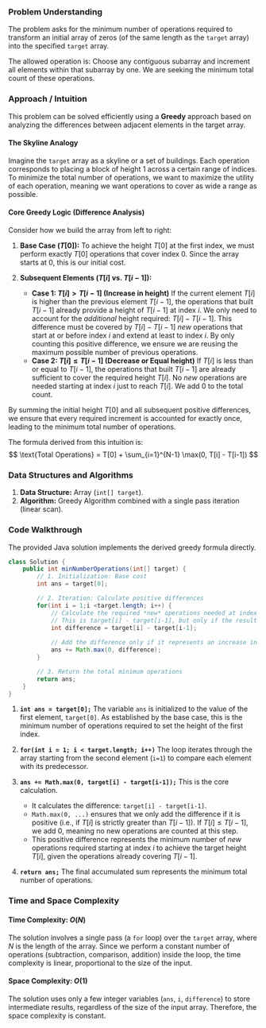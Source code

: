 ### Problem Understanding

The problem asks for the minimum number of operations required to transform an initial array of zeros (of the same length as the `target` array) into the specified `target` array.

The allowed operation is: Choose any contiguous subarray and increment all elements within that subarray by one. We are seeking the minimum total count of these operations.

### Approach / Intuition

This problem can be solved efficiently using a **Greedy** approach based on analyzing the differences between adjacent elements in the target array.

#### The Skyline Analogy

Imagine the `target` array as a skyline or a set of buildings. Each operation corresponds to placing a block of height 1 across a certain range of indices. To minimize the total number of operations, we want to maximize the utility of each operation, meaning we want operations to cover as wide a range as possible.

#### Core Greedy Logic (Difference Analysis)

Consider how we build the array from left to right:

1.  **Base Case ($T[0]$):** To achieve the height $T[0]$ at the first index, we must perform exactly $T[0]$ operations that cover index 0. Since the array starts at 0, this is our initial cost.

2.  **Subsequent Elements ($T[i]$ vs. $T[i-1]$):**
    *   **Case 1: $T[i] > T[i-1]$ (Increase in height)**
        If the current element $T[i]$ is higher than the previous element $T[i-1]$, the operations that built $T[i-1]$ already provide a height of $T[i-1]$ at index $i$. We only need to account for the *additional* height required: $T[i] - T[i-1]$. This difference must be covered by $T[i] - T[i-1]$ *new* operations that start at or before index $i$ and extend at least to index $i$. By only counting this positive difference, we ensure we are reusing the maximum possible number of previous operations.
    *   **Case 2: $T[i] \le T[i-1]$ (Decrease or Equal height)**
        If $T[i]$ is less than or equal to $T[i-1]$, the operations that built $T[i-1]$ are already sufficient to cover the required height $T[i]$. No *new* operations are needed starting at index $i$ just to reach $T[i]$. We add 0 to the total count.

By summing the initial height $T[0]$ and all subsequent positive differences, we ensure that every required increment is accounted for exactly once, leading to the minimum total number of operations.

The formula derived from this intuition is:
$$
\text{Total Operations} = T[0] + \sum_{i=1}^{N-1} \max(0, T[i] - T[i-1])
$$

### Data Structures and Algorithms

1.  **Data Structure:** Array (`int[] target`).
2.  **Algorithm:** Greedy Algorithm combined with a single pass iteration (linear scan).

### Code Walkthrough

The provided Java solution implements the derived greedy formula directly.

```java
class Solution {
    public int minNumberOperations(int[] target) {
        // 1. Initialization: Base cost
        int ans = target[0]; 

        // 2. Iteration: Calculate positive differences
        for(int i = 1;i <target.length; i++) {
            // Calculate the required *new* operations needed at index i.
            // This is target[i] - target[i-1], but only if the result is positive.
            int difference = target[i] - target[i-1];
            
            // Add the difference only if it represents an increase in height.
            ans += Math.max(0, difference);
        }

        // 3. Return the total minimum operations
        return ans;
    }
}
```

1.  **`int ans = target[0];`**
    The variable `ans` is initialized to the value of the first element, `target[0]`. As established by the base case, this is the minimum number of operations required to set the height of the first index.

2.  **`for(int i = 1; i < target.length; i++)`**
    The loop iterates through the array starting from the second element (`i=1`) to compare each element with its predecessor.

3.  **`ans += Math.max(0, target[i] - target[i-1]);`**
    This is the core calculation.
    *   It calculates the difference: `target[i] - target[i-1]`.
    *   `Math.max(0, ...)` ensures that we only add the difference if it is positive (i.e., if $T[i]$ is strictly greater than $T[i-1]$). If $T[i] \le T[i-1]$, we add 0, meaning no new operations are counted at this step.
    *   This positive difference represents the minimum number of *new* operations required starting at index $i$ to achieve the target height $T[i]$, given the operations already covering $T[i-1]$.

4.  **`return ans;`**
    The final accumulated sum represents the minimum total number of operations.

### Time and Space Complexity

#### Time Complexity: $O(N)$

The solution involves a single pass (a `for` loop) over the `target` array, where $N$ is the length of the array. Since we perform a constant number of operations (subtraction, comparison, addition) inside the loop, the time complexity is linear, proportional to the size of the input.

#### Space Complexity: $O(1)$

The solution uses only a few integer variables (`ans`, `i`, `difference`) to store intermediate results, regardless of the size of the input array. Therefore, the space complexity is constant.